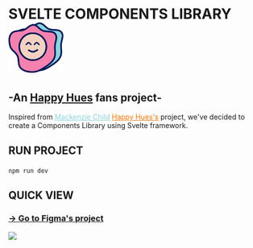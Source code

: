 # <span height="100px">SVELTE COMPONENTS LIBRARY</span> <img src="./src/assets/OMELETTE.png" height="100px"/>

## -An <a href="https://www.happyhues.co/palettes/17">Happy Hues</a> fans project-

Inspired from <a href="https://www.mackenziechild.me/" style="color: #8bd3dd">Mackenzie Child</a> <a href="https://www.happyhues.co/palettes/17" style="color: #ED7608;">Happy Hues's</a> project, we've decided to create a Components Library using Svelte framework.

## RUN PROJECT

`npm run dev`

## QUICK VIEW

### <a href="https://www.figma.com/file/6yt6YDCaIwHfBLfMR08NYE/Svelte-Components-Library?node-id=185%3A2">-> Go to Figma's project</a>

<img src="./src/assets/FIGMA.png" width="1045px"/>
